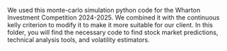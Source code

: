 We used this monte-carlo simulation python code for the Wharton Investment Competition 2024-2025. We combined it with the continuous kelly criterion to modify it to make it more suitable for our client. In this folder, you will find the necessary code to find stock market predictions, technical analysis tools, and volatility estimators. 
